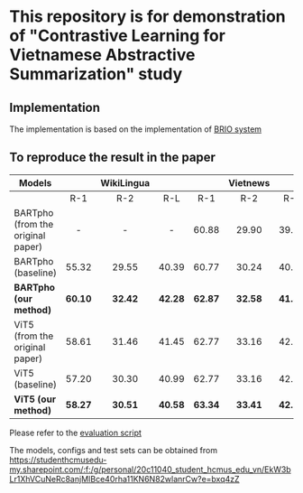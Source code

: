 # This repository is for demonstration of "Contrastive Learning for Vietnamese Abstractive Summarization" study

## Implementation
The implementation is based on the implementation of [BRIO system](https://github.com/yixinL7/BRIO)

## To reproduce the result in the paper

| Models                             ||        WikiLingua        |||        Vietnews        ||
|------------------------------------|:----------:|:-----:|:-----:|:--------:|:-----:|:-----:|
|                                    |     R-1    |  R-2  |  R-L  |    R-1   |  R-2  |  R-L  |
| BARTpho (from the  original paper) |      -     |   -   |   -   |   60.88  | 29.90 | 39.64 |
| BARTpho  (baseline)                |    55.32   | 29.55 | 40.39 |   60.77  | 30.24 | 40.05 |
| **BARTpho (our method)**           |  **60.10** | **32.42** | **42.28** | **62.87** | **32.58** | **41.33** |
| ViT5 (from the  original paper)    |    58.61   | 31.46 | 41.45 |   62.77  | 33.16 | 42.75 |
| ViT5 (baseline)                    |    57.20   | 30.30 | 40.99 |   62.77  | 33.16 | 42.75 |
| **ViT5 (our method)**              |  **58.27** | **30.51** | **40.58** | **63.34** | **33.41** | **42.75** |

Please refer to the [evaluation script](eval.ipynb)

The models, configs and test sets can be obtained from https://studenthcmusedu-my.sharepoint.com/:f:/g/personal/20c11040_student_hcmus_edu_vn/EkW3bLr1XhVCuNeRc8anjMIBce40rha11KN6N82wlanrCw?e=bxq4zZ


